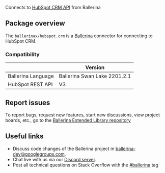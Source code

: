 Connects to [HubSpot CRM API](https://developers.hubspot.com/docs/api/overview) from Ballerina

## Package overview
The `ballerinax/hubspot.crm` is a [Ballerina](https://ballerina.io/) connector for connecting to HubSpot CRM.

### Compatibility
|                      | Version                    |
|----------------------|----------------------------|
| Ballerina Language   | Ballerina Swan Lake 2201.2.1 |
| HubSpot REST API     | V3                         |   

## Report issues
To report bugs, request new features, start new discussions, view project boards, etc., go to the [Ballerina Extended Library repository](https://github.com/ballerina-platform/ballerina-extended-library)

## Useful links
- Discuss code changes of the Ballerina project in [ballerina-dev@googlegroups.com](mailto:ballerina-dev@googlegroups.com).
- Chat live with us via our [Discord server](https://discord.gg/ballerinalang).
- Post all technical questions on Stack Overflow with the [#ballerina](https://stackoverflow.com/questions/tagged/ballerina) tag
